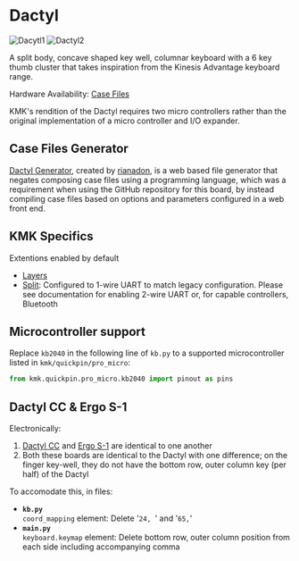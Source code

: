 # Dactyl

![Dacytl1](https://raw.githubusercontent.com/adereth/dactyl-cave/master/resources/glamourshot.png)
![Dactyl2](https://i.imgur.com/Bo11dGx.jpeg)

A split body, concave shaped key well, columnar keyboard with a 6 key thumb cluster that takes inspiration from the Kinesis Advantage keyboard range.

Hardware Availability: [Case Files](https://github.com/adereth/dactyl-keyboard)

KMK's rendition of the Dactyl requires two micro controllers rather than the original implementation of a micro controller and I/O expander. 

## Case Files Generator

[Dactyl Generator](https://ryanis.cool/dactyl), created by [rianadon](https://github.com/rianadon), is a web based file generator that negates composing case files using a programming language, which was a requirement when using the GitHub repository for this board, by instead compiling case files based on options and parameters configured in a web front end.

## KMK Specifics

Extentions enabled by default  
- [Layers](/docs/en/layers.md)
- [Split](/docs/en/split_keyboards.md): Configured to 1-wire UART to match legacy configuration. Please see documentation for enabling 2-wire UART or, for capable controllers, Bluetooth

## Microcontroller support

Replace `kb2040` in the following line of `kb.py` to a supported microcontroller listed in `kmk/quickpin/pro_micro`:

```python
from kmk.quickpin.pro_micro.kb2040 import pinout as pins
```

## Dactyl CC & Ergo S-1

Electronically:
1. [Dactyl CC](https://github.com/mjohns/dactyl-cc) and [Ergo S-1](https://github.com/wizarddata/Ergo-S-1) are identical to one another
2. Both these boards are identical to the Dactyl with one difference; on the finger key-well, they do not have the bottom row, outer column key (per half) of the Dactyl

To accomodate this, in files:
- **`kb.py`**  
`coord_mapping` element: Delete '`24, `' and '`65,`'
- **`main.py`**  
`keyboard.keymap` element: Delete bottom row, outer column position from each side including accompanying comma
